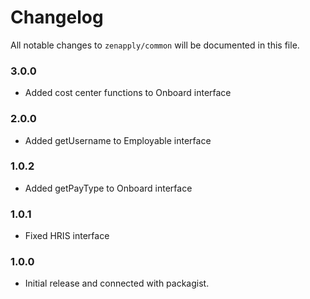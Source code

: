 # Changelog

All notable changes to `zenapply/common` will be documented in this file.

### 3.0.0
- Added cost center functions to Onboard interface

### 2.0.0
- Added getUsername to Employable interface

### 1.0.2
- Added getPayType to Onboard interface

### 1.0.1
- Fixed HRIS interface

### 1.0.0
- Initial release and connected with packagist.
